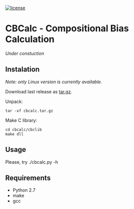 [![license](https://img.shields.io/github/license/mashape/apistatus.svg)]()

# CBCalc - Compositional Bias Calculation

*Under constuction*

## Instalation

*Note: only Linux version is currently available.*

Download last release as [tar.gz](https://github.com/isrusin/cbcalc/releases).

Unpack:

```
tar -xf cbcalc.tar.gz
```

Make C library:

```
cd cbcalc/cbclib
make dll
```

## Usage

Please, try ./cbcalc.py -h

## Requirements

* Python 2.7
* make
* gcc
